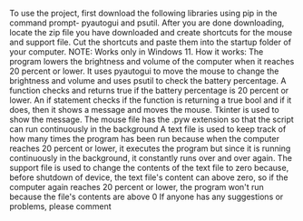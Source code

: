 To use the project, first download the following libraries using pip in the command prompt-
pyautogui and
psutil.
After you are done downloading, locate the zip file you have downloaded and create shortcuts for the mouse and support file. Cut the shortcuts and paste them into the startup folder of your computer.
NOTE: Works only in Windows 11.
How it works:
The program lowers the brightness and volume of the computer when it reaches 20 percent or lower.
It uses pyautogui to move the mouse to change the brightness and volume and uses psutil to check the battery percentage.
A function checks and returns true if the battery percentage is 20 percent or lower.
An if statement checks if the function is returning a true bool and if it does, then it shows a message and moves the mouse.
Tkinter is used to show the message.
The mouse file has the .pyw extension so that the script can run continuously in the background 
A text file is used to keep track of how many times the program has been run because when the computer reaches 20 percent or lower, it executes the program but since it is running continuously in the background, it constantly runs over and over again.
The support file is used to change the contents of the text file to zero because, before shutdown of device, the text file's content can above zero, so if the computer again reaches 20 percent or lower, the program won't run because the file's contents are above 0
If anyone has any suggestions or problems, please comment
